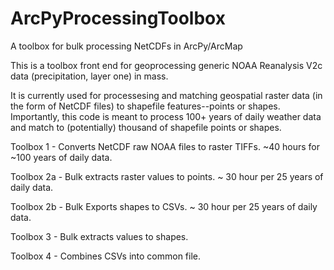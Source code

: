 # ArcPyProcessingToolbox
A toolbox for bulk processing NetCDFs in ArcPy/ArcMap

This is a toolbox front end for geoprocessing generic NOAA Reanalysis V2c data (precipitation, layer one) in mass.

It is currently used for processesing and matching geospatial raster data (in the form of NetCDF files) to shapefile features--points or shapes. Importantly, this code is meant to process 100+ years of daily weather data and match to (potentially) thousand of shapefile points or shapes.

Toolbox 1 - Converts NetCDF raw NOAA files to raster TIFFs. ~40 hours for ~100 years of daily data.

Toolbox 2a - Bulk extracts raster values to points. ~ 30 hour per 25 years of daily data.

Toolbox 2b - Bulk Exports shapes to CSVs. ~ 30 hour per 25 years of daily data.

Toolbox 3 - Bulk extracts values to shapes.

Toolbox 4 - Combines CSVs into common file.

